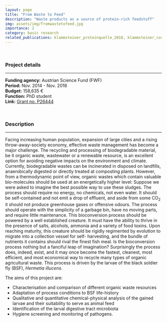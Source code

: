 ```yaml
---
layout: page
title: "From Waste to Feed"
description: "Waste products as a source of protein-rich feedstuff"
img: assets/img/fromwastetofeed.jpg
importance: 2
category: basic research
related_publications: klammsteiner_proteinquelle_2018, klammsteiner_core_2020, klammsteiner_suitability_2020, klammsteiner_impact_2021
---
```


<br>

### **Project details**

***
**Funding agency:** Austrian Science Fund (FWF)  
**Period:** Nov. 2014 - Nov. 2018  
**Budget:** 158,635 €  
**Function:** PhD student  
**Link:** [Grant no. P26444](https://www.fwf.ac.at/en/research-radar/10.55776/P26444)

<br>

### **Description**

***
Facing increasing human population, expansion of large cities and a rising throw-away-society economy, effective waste management has become a major challenge. The recycling and processing of biodegradable material, be it organic waste, wastewater or a renewable resource, is an excellent option for avoiding negative impacts on the environment and climate. Currently, biodegradable wastes can be incinerated in disposed on landfills, anaerobically digested or directly treated at composting plants. However, from a thermodynamic point of view, organic wastes which contain valuable bio-molecules should be used at an energetically higher level: Suppose we were asked to imagine the best possible way to use these sludges. The process should require no energy, no chemicals, not even water. It should be self-contained and not emit a drop of effluent, and aside from some CO<sub>2</sub> it should not produce greenhouse gases or offensive odours. The process should operate with the simplicity of a garbage bin, have no moving parts, and require little maintenance. This bioconversion process should be powered by a well established creature. It must have the ability to thrive in the presence of salts, alcohols, ammonia and a variety of food toxins. Upon reaching maturity, this creature should be rigidly regimented by evolution to migrate into a collection vessel for self- harvesting, and the bundle of nutrients it contains should rival the finest fish meal. Is the bioconversion process nothing but a fanciful leap of imagination? Surprisingly the process does, indeed, exist, and it may once become the fastest, cleanest, most efficient, and most economical way to recycle many types of organic agricultural waste. This process is driven by the larvae of the black soldier fly (BSF), *Hermetia illucens*. 

The aims of this project are:  
- Characterisation and comparison of different organic waste resources 
- Adaptation of process conditions to BSF life-history 
- Qualitative and quantitative chemical-physical analysis of the gained larvae and their suitability to serve as animal feed 
- Identification of the larval digestive tract microbiota 
- Hygiene screening and monitoring of pathogens.

<br>